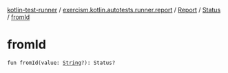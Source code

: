 [kotlin-test-runner](../../../index.md) / [exercism.kotlin.autotests.runner.report](../../index.md) / [Report](../index.md) / [Status](index.md) / [fromId](./from-id.md)

# fromId

`fun fromId(value: `[`String`](https://kotlinlang.org/api/latest/jvm/stdlib/kotlin/-string/index.html)`?): Status?`